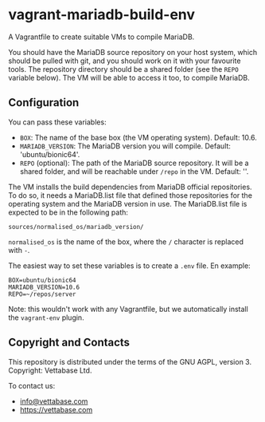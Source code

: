 # vagrant-mariadb-build-env

A Vagrantfile to create suitable VMs to compile MariaDB.

You should have the MariaDB source repository on your host system, which should be pulled
with git, and you should work on it with your favourite tools. The repository directory
should be a shared folder (see the `REPO` variable below). The VM will be able
to access it too, to compile MariaDB.


## Configuration

You can pass these variables:

* `BOX`: The name of the base box (the VM operating system). Default: 10.6.
* `MARIADB_VERSION`: The MariaDB version you will compile. Default:
  'ubuntu/bionic64'.
* `REPO` (optional): The path of the MariaDB source repository. It will be a shared folder,
  and will be reachable under `/repo` in the VM. Default: ''.

The VM installs the build dependencies from MariaDB official repositories.
To do so, it needs a MariaDB.list file that defined those repositories for the operating
system and the MariaDB version in use.
The MariaDB.list file is expected to be in the following path:

```
sources/normalised_os/mariadb_version/
```

`normalised_os` is the name of the box, where the `/` character is replaced with `-`.

The easiest way to set these variables is to create a `.env` file. En example:

```
BOX=ubuntu/bionic64
MARIADB_VERSION=10.6
REPO=~/repos/server
```

Note: this wouldn't work with any Vagrantfile, but we automatically install
the `vagrant-env` plugin.


## Copyright and Contacts

This repository is distributed under the terms of the GNU AGPL, version 3. Copyright: Vettabase Ltd.

To contact us:

- info@vettabase.com
- https://vettabase.com

